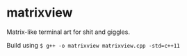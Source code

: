# matrixview
Matrix-like terminal art for shit and giggles.

Build using `$ g++ -o matrixview matrixview.cpp -std=c++11`
